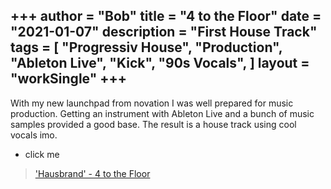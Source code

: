 +++
author = "Bob"
title = "4 to the Floor"
date = "2021-01-07"
description = "First House Track"
tags = [
    "Progressiv House",
    "Production",
    "Ableton Live",
    "Kick",
    "90s Vocals",
] 
layout = "workSingle"
+++
---

With my new launchpad from novation I was well prepared for music production. Getting an instrument with Ableton Live and a bunch of music samples provided a good base. The result is a house track using cool vocals imo.
- click me
> ['Hausbrand' - 4 to the Floor](https://soundcloud.com/haus_brand/4-to-the-floor-master2/s-8GbREkWWrEO)